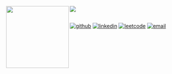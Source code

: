 ##

<div>
  <img height="170" align="left" src="https://github-readme-stats.vercel.app/api?username=safaladhikari1&count_private=true&include_all_commits=true&show_icons=true" />
  <img src="https://github-readme-stats.vercel.app/api/top-langs/?username=safaladhikari1&layout=compact&langs_count=10" />
</div>

##

[![github](https://img.shields.io/badge/-safaladhikari1-black?style=flat-square&logo=GitHub&logoColor=white&link=https://github.com/safaladhikari1)](https://github.com/safaladhikari1)
[![linkedin](https://img.shields.io/badge/-safaladhikari-blue?style=flat-square&logo=Linkedin&logoColor=white&link=https://www.linkedin.com/in/safaladhikari)](https://www.linkedin.com/in/safaladhikari) 
[![leetcode](https://img.shields.io/badge/-sfladh-black?style=flat-square&logo=LeetCode&link=https://leetcode.com/sfladh/)](https://leetcode.com/sfladh/)
[![email](https://img.shields.io/badge/-safal.adhikari1@outlook.com-blue?style=flat-square&logo=Outlook&logoColor=white&link=mailto:safal.adhikari1@outlook.com)](mailto:safal.adhikari1@outlook.com)
